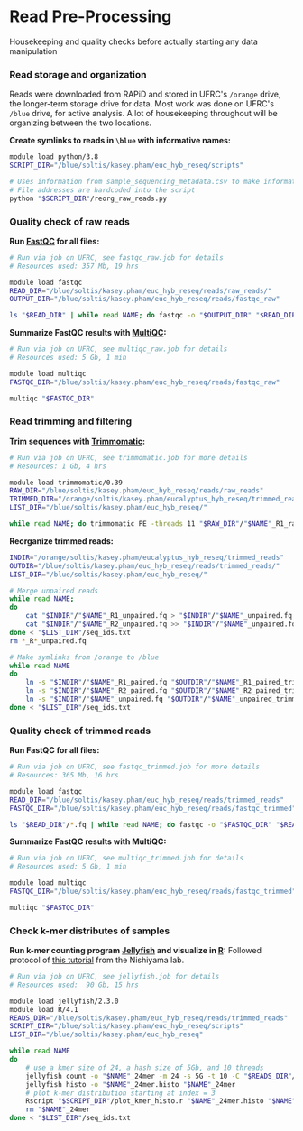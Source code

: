# Read Pre-Processing
Housekeeping and quality checks before actually starting any data manipulation


### Read storage and organization
Reads were downloaded from RAPiD and stored in UFRC's `/orange` drive, the longer-term storage drive for data. Most work was done on UFRC's `/blue` drive, for active analysis. A lot of housekeeping throughout will be organizing between the two locations.

**Create symlinks to reads in `\blue` with informative names:**
```bash
module load python/3.8
SCRIPT_DIR="/blue/soltis/kasey.pham/euc_hyb_reseq/scripts"

# Uses information from sample_sequencing_metadata.csv to make informative names
# File addresses are hardcoded into the script
python "$SCRIPT_DIR"/reorg_raw_reads.py
```


### Quality check of raw reads

**Run [FastQC](https://www.bioinformatics.babraham.ac.uk/projects/fastqc/) for all files:**
```bash
# Run via job on UFRC, see fastqc_raw.job for details
# Resources used: 357 Mb, 19 hrs

module load fastqc
READ_DIR="/blue/soltis/kasey.pham/euc_hyb_reseq/reads/raw_reads/"
OUTPUT_DIR="/blue/soltis/kasey.pham/euc_hyb_reseq/reads/fastqc_raw"

ls "$READ_DIR" | while read NAME; do fastqc -o "$OUTPUT_DIR" "$READ_DIR"/$NAME; done
```

**Summarize FastQC results with [MultiQC](https://multiqc.info/):**
```bash
# Run via job on UFRC, see multiqc_raw.job for details
# Resources used: 5 Gb, 1 min

module load multiqc
FASTQC_DIR="/blue/soltis/kasey.pham/euc_hyb_reseq/reads/fastqc_raw"

multiqc "$FASTQC_DIR"
```


### Read trimming and filtering

**Trim sequences with [Trimmomatic](http://www.usadellab.org/cms/?page=trimmomatic):**
```bash
# Run via job on UFRC, see trimmomatic.job for more details
# Resources: 1 Gb, 4 hrs

module load trimmomatic/0.39
RAW_DIR="/blue/soltis/kasey.pham/euc_hyb_reseq/reads/raw_reads"
TRIMMED_DIR="/orange/soltis/kasey.pham/eucalyptus_hyb_reseq/trimmed_reads/"
LIST_DIR="/blue/soltis/kasey.pham/euc_hyb_reseq/"

while read NAME; do trimmomatic PE -threads 11 "$RAW_DIR"/"$NAME"_R1_raw.fastq.gz "$RAW_DIR"/"$NAME"_R2_raw.fastq.gz "$TRIMMED_DIR"/"$NAME"_R1_paired.fq "$TRIMMED_DIR"/"$NAME"_R1_unpaired.fq "$TRIMMED_DIR"/"$NAME"_R2_paired.fq "$TRIMMED_DIR"/"$NAME"_R2_unpaired.fq ILLUMINACLIP:/blue/soltis/kasey.pham/euc_hyb_reseq/reads/euc_adapters.fasta:2:30:10 LEADING:20 TRAILING:20 SLIDINGWINDOW:4:20 MINLEN:36; done < "$LIST_DIR"/seq_ids.txt
```

**Reorganize trimmed reads:**
```bash
INDIR="/orange/soltis/kasey.pham/eucalyptus_hyb_reseq/trimmed_reads"
OUTDIR="/blue/soltis/kasey.pham/euc_hyb_reseq/reads/trimmed_reads/"
LIST_DIR="/blue/soltis/kasey.pham/euc_hyb_reseq/"

# Merge unpaired reads
while read NAME;
do 
    cat "$INDIR"/"$NAME"_R1_unpaired.fq > "$INDIR"/"$NAME"_unpaired.fq
    cat "$INDIR"/"$NAME"_R2_unpaired.fq >> "$INDIR"/"$NAME"_unpaired.fq
done < "$LIST_DIR"/seq_ids.txt
rm *_R*_unpaired.fq

# Make symlinks from /orange to /blue
while read NAME
do
    ln -s "$INDIR"/"$NAME"_R1_paired.fq "$OUTDIR"/"$NAME"_R1_paired_trimmed.fq
    ln -s "$INDIR"/"$NAME"_R2_paired.fq "$OUTDIR"/"$NAME"_R2_paired_trimmed.fq
    ln -s "$INDIR"/"$NAME"_unpaired.fq "$OUTDIR"/"$NAME"_unpaired_trimmed.fq
done < "$LIST_DIR"/seq_ids.txt
```


### Quality check of trimmed reads

**Run FastQC for all files:**
```bash
# Run via job on UFRC, see fastqc_trimmed.job for more details
# Resources: 365 Mb, 16 hrs

module load fastqc
READ_DIR="/blue/soltis/kasey.pham/euc_hyb_reseq/reads/trimmed_reads"
FASTQC_DIR="/blue/soltis/kasey.pham/euc_hyb_reseq/reads/fastqc_trimmed"

ls "$READ_DIR"/*.fq | while read NAME; do fastqc -o "$FASTQC_DIR" "$READ_DIR"/$NAME; done
```

**Summarize FastQC results with MultiQC:**
```bash
# Run via job on UFRC, see multiqc_trimmed.job for details
# Resources used: 5 Gb, 1 min

module load multiqc
FASTQC_DIR="/blue/soltis/kasey.pham/euc_hyb_reseq/reads/fastqc_trimmed"

multiqc "$FASTQC_DIR"
```


### Check k-mer distributes of samples

**Run k-mer counting program [Jellyfish](https://genome.umd.edu/jellyfish.html) and visualize in [R](https://www.r-project.org/):**
Followed protocol of [this tutorial](https://koke.asrc.kanazawa-u.ac.jp/HOWTO/kmer-genomesize.html) from the Nishiyama lab.
```bash
# Run via job on UFRC, see jellyfish.job for details
# Resources used:  90 Gb, 15 hrs

module load jellyfish/2.3.0
module load R/4.1
READS_DIR="/blue/soltis/kasey.pham/euc_hyb_reseq/reads/trimmed_reads"
SCRIPT_DIR="/blue/soltis/kasey.pham/euc_hyb_reseq/scripts"
LIST_DIR="/blue/soltis/kasey.pham/euc_hyb_reseq"

while read NAME
do
    # use a kmer size of 24, a hash size of 5Gb, and 10 threads
    jellyfish count -o "$NAME"_24mer -m 24 -s 5G -t 10 -C "$READS_DIR"/"$NAME"*trimmed.fq
    jellyfish histo -o "$NAME"_24mer.histo "$NAME"_24mer
    # plot k-mer distribution starting at index = 3
    Rscript "$SCRIPT_DIR"/plot_kmer_histo.r "$NAME"_24mer.histo "$NAME"_24mer.png 3
    rm "$NAME"_24mer
done < "$LIST_DIR"/seq_ids.txt
```